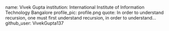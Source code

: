 name: Vivek Gupta
institution: International Institute of Information Technology Bangalore
profile_pic: profile.png
quote: In order to understand recursion, one must first understand recursion, in order to understand...
github_user: VivekGupta137